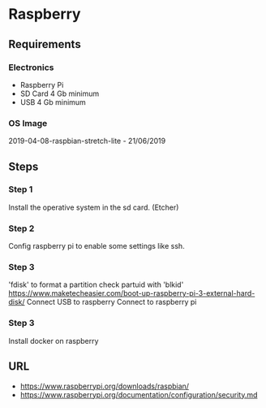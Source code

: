 # Raspberry
## Requirements
### Electronics
- Raspberry Pi
- SD Card 4 Gb minimum
- USB 4 Gb minimum
### OS Image
2019-04-08-raspbian-stretch-lite - 21/06/2019
## Steps
### Step 1
Install the operative system in the sd card. (Etcher)
### Step 2
Config raspberry pi to enable some settings like ssh.
### Step 3
'fdisk' to format a partition
check partuid with 'blkid'
https://www.maketecheasier.com/boot-up-raspberry-pi-3-external-hard-disk/
Connect USB to raspberry
Connect to raspberry pi
### 

### Step 3
Install docker on raspberry


## URL
- https://www.raspberrypi.org/downloads/raspbian/
- https://www.raspberrypi.org/documentation/configuration/security.md

